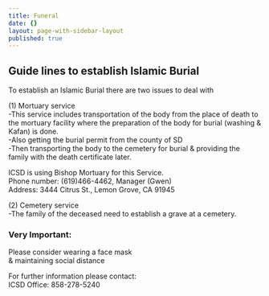 ```yaml
---
title: Funeral
date: {}
layout: page-with-sidebar-layout
published: true
---
```


## Guide lines to establish Islamic Burial  

To establish an Islamic Burial there are two issues to deal with  

(1) Mortuary service  
-This service includes transportation of the body from the place of death to the mortuary facility where the preparation of the body for burial (washing & Kafan) is done.  
-Also getting the burial permit from the county of SD  
-Then transporting the body to the cemetery for burial & providing the family with the death certificate later.  

ICSD is using Bishop Mortuary for this Service.  
Phone number: (619)466-4462, Manager (Gwen)  
Address: 3444 Citrus St., Lemon Grove, CA 91945   
    

(2) Cemetery service  
-The family of the deceased need to establish a grave at a cemetery.  



### Very Important:  
Please consider wearing a face mask   
& maintaining social distance  

For further information please contact:  
ICSD Office: 858-278-5240
